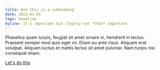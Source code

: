 ```yaml
---
title: And this is a subheading
date: 2013-01-01
tags: headline
byline: It’s important but clearly not *that* important
---
```


Phasellus quam turpis, feugiat sit amet ornare in, hendrerit in lectus. 
Praesent semper mod quis eget mi. Etiam eu ante risus. Aliquam erat volutpat. 
Aliquam luctus et mattis lectus sit amet pulvinar. Nam turpis nisi 
consequat etiam.

<footer>
	<a href="#" class="button button-medium button-icon button-icon-rarrow">Let's do this</a>
</footer>